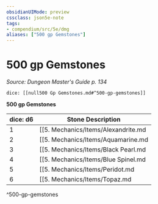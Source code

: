 ```yaml
---
obsidianUIMode: preview
cssclass: json5e-note
tags:
- compendium/src/5e/dmg
aliases: ["500 gp Gemstones"]
---
```

# 500 gp Gemstones
*Source: Dungeon Master's Guide p. 134* 

`dice: [[null500 Gp Gemstones.md#^500-gp-gemstones]]`

**500 gp Gemstones**

| dice: d6 | Stone Description |
|----------|-------------------|
| 1 | [[5. Mechanics/Items/Alexandrite.md|") (transparent dark green"]] |
| 2 | [[5. Mechanics/Items/Aquamarine.md|") (transparent pale blue-green"]] |
| 3 | [[5. Mechanics/Items/Black Pearl.md|") (opaque pure black"]] |
| 4 | [[5. Mechanics/Items/Blue Spinel.md|") (transparent deep blue"]] |
| 5 | [[5. Mechanics/Items/Peridot.md|") (transparent rich olive green"]] |
| 6 | [[5. Mechanics/Items/Topaz.md|") (transparent golden yellow"]] |
^500-gp-gemstones